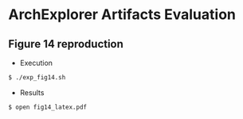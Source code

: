 # ArchExplorer Artifacts Evaluation

## Figure 14 reproduction

- Execution
```bash
$ ./exp_fig14.sh
```

- Results
```
$ open fig14_latex.pdf
```
